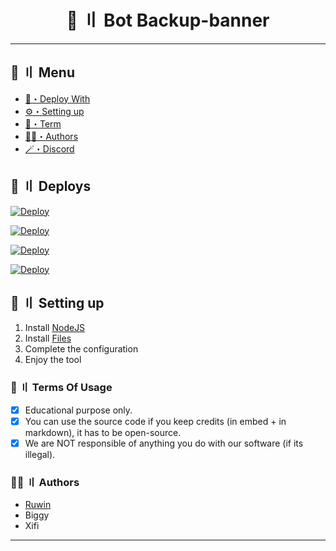 <h1 align="center">
 📁 〢 Bot Backup-banner
</h1>

---
## <a id="menu"></a>🍃 〢 Menu

- [📩・Deploy With](#deploys)
- [⚙️・Setting up](#setup)
- [💼・Term](#terms)
- [🕵️‍♂️・Authors](#authors)
- [🪄・Discord](https://discord.gg/uhq)

## <a id="deploys"></a>📩 〢 Deploys
[![Deploy](https://raw.githubusercontent.com/Ruwin-dsc/deploy-buttons/main/buttons/remade/replit.svg)](https://replit.com/github/Ruwin-dsc/bot-backup-banner)

[![Deploy](https://raw.githubusercontent.com/Ruwin-dsc/deploy-buttons/main/buttons/remade/glitch.svg)](https://glitch.com/edit/#!/import/github/Ruwin-dsc/bot-backup-banner)

[![Deploy](https://raw.githubusercontent.com/Ruwin-dsc/deploy-buttons/main/buttons/remade/heroku.svg)](https://heroku.com/deploy/?template=https://github.com/Ruwin-dsc/bot-backup-banner)

[![Deploy](https://raw.githubusercontent.com/Ruwin-dsc/deploy-buttons/main/buttons/remade/railway.svg)](https://railway.app/new/template?template=https://github.com/Ruwin-dsc/bot-backup-banner)

## <a id="setup"></a> 📁 〢 Setting up

1. Install [NodeJS](https://nodejs.org/)
2. Install [Files](https://github.com/Ruwin-dsc/bot-backup-banner/archive/refs/heads/main.zip)
3. Complete the configuration
5. Enjoy the tool

### <a id="terms"></a>💼 〢 Terms Of Usage

- [x] Educational purpose only.
- [x] You can use the source code if you keep credits (in embed + in markdown), it has to be open-source.
- [x] We are NOT responsible of anything you do with our software (if its illegal).

### <a id="authors"></a>🕵️‍♂️ 〢 Authors
- [Ruwin](https://github.com/Ruwin-dsc)
- Biggy
- Xifi

---
